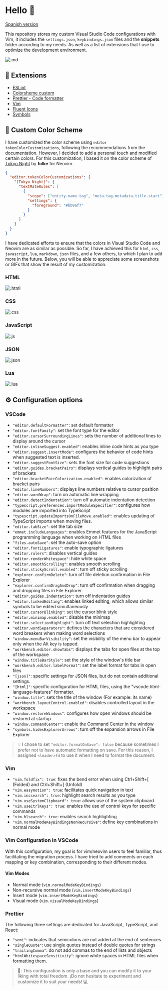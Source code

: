 # Hello 👋

[Spanish version](./README.es.md)

This repository stores my custom Visual Studio Code configurations with Vim, it includes the `settings.json`, `keybindings.json` files and the **snippets** folder according to my needs. As well as a list of extensions that I use to optimize the development environment.

![.md](./assets/screenshot-markdown.png)

## 🔌 Extensions

- [ESLint](https://marketplace.visualstudio.com/items?itemName=dbaeumer.vscode-eslint)
- [Colorsheme custom](https://marketplace.visualstudio.com/items?itemName=enkia.tokyo-night)
- [Prettier - Code formatter](https://marketplace.visualstudio.com/items?itemName=esbenp.prettier-vscode)
- [Vim](https://marketplace.visualstudio.com/items?itemName=vscodevim.vim)
- [Fluent Icons](https://marketplace.visualstudio.com/items?itemName=miguelsolorio.fluent-icons)
- [Symbols](https://marketplace.visualstudio.com/items?itemName=miguelsolorio.symbols)

## 🌃 Custom Color Scheme

I have customized the color scheme using `editor tokenColorCustomizations`, following the recommendations from the documentation. However, I decided to add a personal touch and modified certain colors. For this customization, I based it on the color scheme of [Tokyo Night](https://github.com/folke/tokyonight.nvim) by **folke** for Neovim.

```json
{
  "editor.tokenColorCustomizations": {
    "[Tokyo Night]": {
      "textMateRules": [
        {
          "scope": ["entity.name.tag", "meta.tag.metadata.title.start"],
          "settings": {
            "foreground": "#bb9af7"
          }
        }
      ]
    }
  }
}
```

I have dedicated efforts to ensure that the colors in Visual Studio Code and Neovim are as similar as possible. So far, I have achieved this for `html`, `css`, `javascript`, `lua`, `markdown`, `json` files, and a few others, to which I plan to add more in the future. Below, you will be able to appreciate some screenshots or GIFs that show the result of my customization.

### HTML

![.html](./assets/screenshot-html.png)

### CSS

![.css](./assets/screenshot-css.png)

### JavaScript

![.js](./assets/screenshot-js.png)

### JSON

![.json](./assets/screenshot-json.png)

### Lua

![.lua](./assets/screenshot-lua.png)

## ⚙️ Configuration options

### VSCode

- `"editor.defaultFormatter"`: set default formatter
- `"editor.fontFamily"`: set the font type for the editor
- `"editor.cursorSurroundingLines"`: sets the number of additional lines to display around the cursor
- `"editor.inlineSuggest.enabled"`: enables inline code hints as you type
- `"editor.suggest.insertMode"`: configures the behavior of code hints when suggested text is inserted.
- `"editor.suggestFontSize"`: sets the font size for code suggestions
- `"editor.guides.bracketPairs"`: displays vertical guides to highlight pairs of brackets
- `"editor.bracketPairColorization.enabled"`: enables colorization of bracket pairs
- `"editor.lineNumbers"`: displays line numbers relative to cursor position
- `"editor.wordWrap"`: turn on automatic line wrapping
- `"editor.detectIndentation"`: turn off automatic indentation detection
- `"typescript.preferences.importModuleSpecifier"`: configures how modules are imported into TypeScript
- `"typescript.updateImportsOnFileMove.enabled"`: enables updating of TypeScript imports when moving files.
- `"editor.tabSize"`: set the tab size
- `"emmet.includeLanguages"`: enables Emmet features for the JavaScript programming language when working on HTML files
- `"files.autoSave"`: set the auto-save option
- `"editor.fontLigatures"`: enable typographic ligatures
- `"editor.rulers"`: disables vertical guides
- `"editor.renderWhitespace"`: hide white space
- `"editor.smoothScrolling"`: enables smooth scrolling
- `"editor.stickyScroll.enabled"`: turn off sticky scrolling
- `"explorer.confirmDelete"`: turn off file deletion confirmation in File Explorer
- `"explorer.confirmDragAndDrop"`: turn off confirmation when dragging and dropping files in File Explorer
- `"editor.guides.indentation"`: turn off indentation guides
- `"editor.linkedEditing"`: enables linked editing, which allows similar symbols to be edited simultaneously
- `"editor.cursorBlinking"`: set the cursor blink style
- `"editor.minimap.enabled"`: disable the minimap
- `"editor.selectionHighlight"`: turn off text selection highlighting
- `"editor.wordSeparators"`: defines the characters that are considered word breakers when making word selections
- `"window.menuBarVisibility"`: set the visibility of the menu bar to appear only when the Alt key is tapped.
- `"workbench.editor.showTabs"`: displays the tabs for open files at the top of the workspace
- `"window.titleBarStyle"`: set the style of the window's title bar
- `"workbench.editor.labelFormat"`: set the label format for tabs in open files
- `"[json]"`: specific settings for JSON files, but do not contain additional settings.
- `"[html]"`: specific configuration for HTML files, using the "vscode.html-language-features" formatter.
- `"window.title"`: sets the title of the window (For example: its name)
- `"workbench.layoutControl.enabled"`: disables controlled layout in the workspace
- `"window.restoreWindows"`: configures how open windows should be restored at startup
- `"window.commandCenter"`: enable the Command Center in the window
- `"symbols.hidesExplorerArrows"`: turn off the expansion arrows in File Explorer

> 💡 I chose to set `"editor.formatOnSave": false` because sometimes I prefer not to have automatic formatting on save. For this reason, I assigned `<leader>fd` to use it when I need to format the document.

### Vim

- `"vim.foldfix": true`: fixes the bend error when using Ctrl+Shift+[ (Folded) and Ctrl+Shift+] (Unfold)
- `"vim.easymotion": true`: facilitates quick navigation in text
- `"vim.incsearch": true`: highlight search results as you type
- `"vim.useSystemClipboard": true`: allows use of the system clipboard
- `"vim.useCtrlKeys": true`: enables the use of control keys for specific commands
- `"vim.hlsearch": true`: enables search highlighting
- `"vim.normalModeKeyBindingsNonRecursive"`: define key combinations in normal mode

### Vim Configuration in VSCode

With this configuration, my goal is for vim/neovim users to feel familiar, thus facilitating the migration process. I have tried to add comments on each mapping or key combination, corresponding to their different modes.

#### Vim Modes

- Normal mode (`vim.normalModeKeyBindings`)
- Non-recursive normal mode (`vim.insertModeKeyBindings`)
- Insert mode (`vim.insertModeKeyBindings`)
- Visual mode (`vim.visualModeKeyBindings`)

### Prettier

The following three settings are dedicated for JavaScript, TypeScript, and React:

- `"semi"`: indicates that semicolons are not added at the end of sentences
- `"singleQuote"`: use single quotes instead of double quotes for strings
- `"trailingComma"`: do not add commas to the end of lists and objects
- `"htmlWhitespaceSensitivity"`: ignore white spaces in HTML files when formatting them.

> 📝: This configuration is only a base and you can modify it to your liking with total freedom. ¡Do not hesitate to experiment and customize it to suit your needs! 💻
